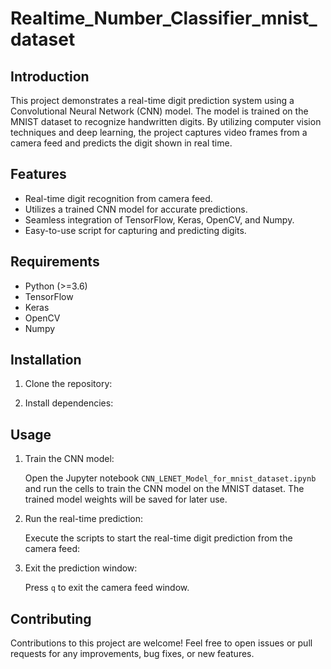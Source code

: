 # Realtime_Number_Classifier_mnist_dataset


## Introduction

This project demonstrates a real-time digit prediction system using a Convolutional Neural Network (CNN) model. The model is trained on the MNIST dataset to recognize handwritten digits. By utilizing computer vision techniques and deep learning, the project captures video frames from a camera feed and predicts the digit shown in real time.

## Features

- Real-time digit recognition from camera feed.
- Utilizes a trained CNN model for accurate predictions.
- Seamless integration of TensorFlow, Keras, OpenCV, and Numpy.
- Easy-to-use script for capturing and predicting digits.

## Requirements

- Python (>=3.6)
- TensorFlow
- Keras
- OpenCV
- Numpy

## Installation

1. Clone the repository:

2. Install dependencies:

## Usage

1. Train the CNN model:

    Open the Jupyter notebook `CNN_LENET_Model_for_mnist_dataset.ipynb` and run the cells to train the CNN model on the MNIST dataset. The trained model weights will be saved for later use.

2. Run the real-time prediction:

    Execute the scripts to start the real-time digit prediction from the camera feed:

3. Exit the prediction window:

    Press `q` to exit the camera feed window.

## Contributing

Contributions to this project are welcome! Feel free to open issues or pull requests for any improvements, bug fixes, or new features.
